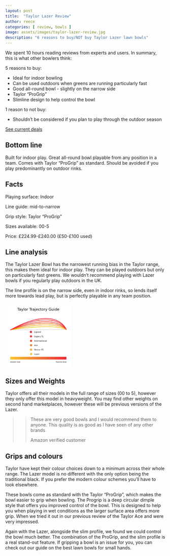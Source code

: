 ```yaml
---
layout: post
title:  "Taylor Lazer Review"
author: reece
categories: [ review, bowls ]
image: assets/images/taylor-lazer-review.jpg
description: "6 reasons to buy/NOT buy Taylor Lazer lawn bowls"
---
```


<div class="overview" markdown="1">

We spent  10 hours reading reviews from experts and users. In summary, this is what other bowlers think:

5 reasons to buy:
* Ideal for indoor bowling
* Can be used outdoors when greens are running particularly fast
* Good all-round bowl - slightly on the narrow side
* Taylor “ProGrip”
* Slimline design to help control the bowl



1 reason to not buy:
* Shouldn’t be considered if you plan to play through the outdoor season


<div class="stars">
  <i class="fas fa-star"></i>
  <i class="fas fa-star"></i>
  <i class="fas fa-star"></i>
  <i class="fas fa-star"></i>
  <i class="fas fa-star"></i>
</div>


<a href="#"  class="btn more"  target="_blank">See current deals</a>

</div>

## Bottom line

Built for indoor play. Great all-round bowl playable from any position in a team. Comes with Taylor “ProGrip” as standard.
Should be avoided if you play predominantly on outdoor rinks.

## Facts

Playing surface: Indoor

Line guide: mid-to-narrow

Grip style: Taylor “ProGrip”

Sizes available: 00-5

Price: £224.99-£240.00 (£50-£100 used)



## Line analysis

The Taylor Lazer Bowl has the narrowest running bias in the Taylor range, this makes them ideal for indoor play. They can be played outdoors but only on particularly fast greens. We wouldn’t recommend playing with Lazer bowls if you regularly play outdoors in the UK.

The line profile is on the narrow side, even in indoor rinks, so lends itself more towards lead play, but is perfectly playable in any team position.

<img src="/assets/images/thomas-taylor-trajectory-guide-2020.png" alt="Trajecotry guide/bias guide for Thomas Taylor lawn bowl models"  height="200px" />


## Sizes and Weights

Taylor offers all their models in the full range of sizes (00 to 5), however they only offer this model in heavyweight. You may find other weights on second hand marketplaces, however these will be previous versions of the Lazer.

>> These are very good bowls and I would recommend them to anyone. This quality is as good as I have seen of any other brands
>> 
>> Amazon verified customer


## Grips and colours

Taylor have kept their colour choices down to a minimum across their whole range. The Lazer model is no different with the only option being the traditional black. If you prefer the modern colour schemes you’ll have to look elsewhere.

These bowls come as standard with the Taylor “ProGrip”, which makes the bowl easier to grip when bowling. The Progrip is a deep circular dimple style that offers you improved control of the bowl. This is designed to help you when playing in wet conditions as the larger surface area offers more grip. When we tried it out in our previous review of the Taylor Ace and were very impressed. 

Again with the Lazer, alongside the slim profile, we found we could control the bowl much better. The combination of the ProGrip, and the slim profile is a real stand-out feature. If gripping a bowl is an issue for you, you can check out our guide on the best lawn bowls for small hands.
